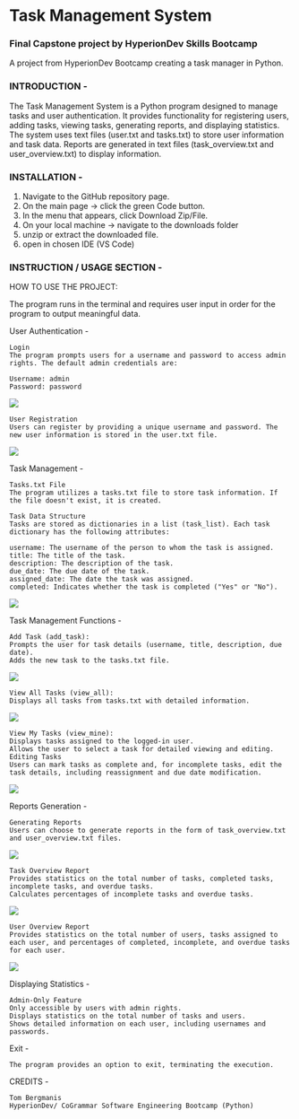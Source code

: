 # Task Management System

### Final Capstone project by HyperionDev Skills Bootcamp

A project from HyperionDev Bootcamp creating a task manager in Python.

### INTRODUCTION -

The Task Management System is a Python program designed to manage tasks and user authentication. It provides functionality for registering users, adding tasks, viewing tasks, generating reports, and displaying statistics. The system uses text files (user.txt and tasks.txt) to store user information and task data. Reports are generated in text files (task_overview.txt and user_overview.txt) to display information.

### INSTALLATION -

1. Navigate to the GitHub repository page.
2. On the main page -> click the green Code button.
3. In the menu that appears, click Download Zip/File.
4. On your local machine -> navigate to the downloads folder
5. unzip or extract the downloaded file.
6. open in chosen IDE (VS Code)

### INSTRUCTION / USAGE SECTION -

HOW TO USE THE PROJECT:

The program runs in the terminal and requires user input in order for the program to output meaningful data.

User Authentication -

    Login
    The program prompts users for a username and password to access admin rights. The default admin credentials are:

    Username: admin
    Password: password

![](screenshots/loginsection.png)

    User Registration
    Users can register by providing a unique username and password. The new user information is stored in the user.txt file.

![](screenshots/registerauser.png)

Task Management -

    Tasks.txt File
    The program utilizes a tasks.txt file to store task information. If the file doesn't exist, it is created.

    Task Data Structure
    Tasks are stored as dictionaries in a list (task_list). Each task dictionary has the following attributes:

    username: The username of the person to whom the task is assigned.
    title: The title of the task.
    description: The description of the task.
    due_date: The due date of the task.
    assigned_date: The date the task was assigned.
    completed: Indicates whether the task is completed ("Yes" or "No").

![](screenshots/exampletask.png)

Task Management Functions -

    Add Task (add_task):
    Prompts the user for task details (username, title, description, due date).
    Adds the new task to the tasks.txt file.

![](screenshots/addingatasktoauser.png)

    View All Tasks (view_all):
    Displays all tasks from tasks.txt with detailed information.

![](screenshots/viewalltasks.png)

    View My Tasks (view_mine):
    Displays tasks assigned to the logged-in user.
    Allows the user to select a task for detailed viewing and editing.
    Editing Tasks
    Users can mark tasks as complete and, for incomplete tasks, edit the task details, including reassignment and due date modification.

![](screenshots/viewmytasks.png)

Reports Generation -

    Generating Reports
    Users can choose to generate reports in the form of task_overview.txt and user_overview.txt files.

![](screenshots/generatingreports.png)

    Task Overview Report
    Provides statistics on the total number of tasks, completed tasks, incomplete tasks, and overdue tasks.
    Calculates percentages of incomplete tasks and overdue tasks.

![](screenshots/generatedtaskreport.png)

    User Overview Report
    Provides statistics on the total number of users, tasks assigned to each user, and percentages of completed, incomplete, and overdue tasks for each user.

![](screenshots/generateduserreport.png)

Displaying Statistics -

    Admin-Only Feature
    Only accessible by users with admin rights.
    Displays statistics on the total number of tasks and users.
    Shows detailed information on each user, including usernames and passwords.

Exit -

    The program provides an option to exit, terminating the execution.

CREDITS -

    Tom Bergmanis
    HyperionDev/ CoGrammar Software Engineering Bootcamp (Python)
